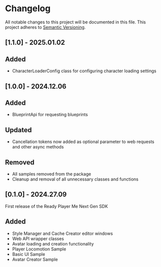 # Changelog

All notable changes to this project will be documented in this file.
This project adheres to [Semantic Versioning](http://semver.org/).

## [1.1.0] - 2025.01.02

## Added
- CharacterLoaderConfig class for configuring character loading settings

## [1.0.0] - 2024.12.06

## Added
- BlueprintApi for requesting blueprints

## Updated
- Cancellation tokens now added as optional parameter to web requests and other async methods

## Removed
- All samples removed from the package
- Cleanup and removal of all unnecessary classes and functions

## [0.1.0] - 2024.27.09

First release of the Ready Player Me Next Gen SDK

## Added
- Style Manager and Cache Creator editor windows
- Web API wrapper classes
- Avatar loading and creation functionality
- Player Locomotion Sample
- Basic UI Sample
- Avatar Creator Sample

